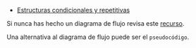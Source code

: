 
  * [Estructuras condicionales y repetitivas](https://curriculum.laboratoria.la/es/topics/javascript/02-flow-control/01-conditionals-and-loops)
  

  Si nunca has hecho un diagrama de flujo revisa este [recurso](https://www.youtube.com/watch?v=Lub5qOmY4JQ).

Una alternativa al diagrama de flujo puede ser el `pseudocódigo`.
